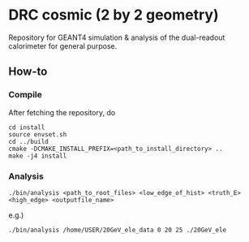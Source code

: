 # DRC cosmic (2 by 2 geometry)
Repository for GEANT4 simulation &amp; analysis of the dual-readout calorimeter for general purpose.

## How-to
### Compile
After fetching the repository, do
    
    cd install
    source envset.sh
    cd ../build
    cmake -DCMAKE_INSTALL_PREFIX=<path_to_install_directory> ..
    make -j4 install

### Analysis

    ./bin/analysis <path_to_root_files> <low_edge_of_hist> <truth_E> <high_edge> <outputfile_name>

e.g.)

    ./bin/analysis /home/USER/20GeV_ele_data 0 20 25 ./20GeV_ele
